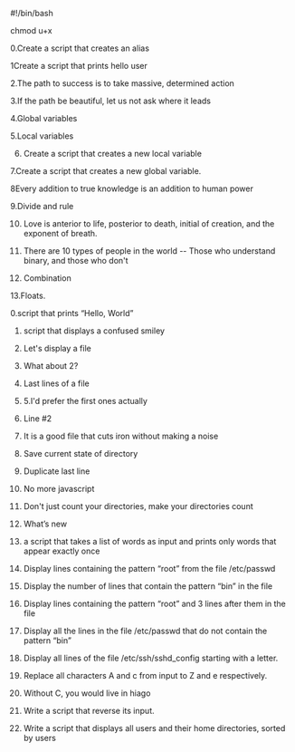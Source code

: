 #!/bin/bash

chmod u+x 



0.Create a script that creates an alias

1Create a script that prints hello user

2.The path to success is to take massive, determined action

3.If the path be beautiful, let us not ask where it leads

4.Global variables

5.Local variables

6. Create a script that creates a new local variable

7.Create a script that creates a new global variable.

8Every addition to true knowledge is an addition to human power

9.Divide and rule

10. Love is anterior to life, posterior to death, initial of creation, and the exponent of breath.

11. There are 10 types of people in the world -- Those who understand binary, and those who don't

12. Combination

13.Floats.





























0.script that prints “Hello, World”

1.	script that displays a confused smiley

2.	Let's display a file

3.	What about 2?

4.	Last lines of a file

5.	5.I'd prefer the first ones actually

6.	Line #2

7.	It is a good file that cuts iron without making a noise

8.	Save current state of directory

9.	Duplicate last line

10.	No more javascript

11.	Don't just count your directories, make your directories count

12.	What’s new

13.	a script that takes a list of words as input and prints only words that appear exactly once

14.	Display lines containing the pattern “root” from the file /etc/passwd

15.	Display the number of lines that contain the pattern “bin” in the file 

16.	Display lines containing the pattern “root” and 3 lines after them in the file

17.	Display all the lines in the file /etc/passwd that do not contain the pattern “bin”

18.	Display all lines of the file /etc/ssh/sshd_config starting with a letter.

19.	Replace all characters A and c from input to Z and e respectively.

20.	Without C, you would live in hiago

21.	Write a script that reverse its input.

22.	Write a script that displays all users and their home directories, sorted by users
























